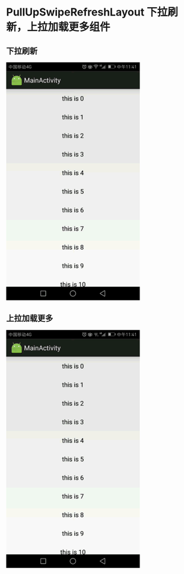 # PullUpSwipeRefreshLayout 下拉刷新，上拉加载更多组件
## 下拉刷新
![](https://github.com/Vincent85/PullUpSwipeRefreshLayout/raw/master/screenshot/update.gif) <br />

## 上拉加载更多
![](https://github.com/Vincent85/PullUpSwipeRefreshLayout/raw/master/screenshot/loadmore.gif) <br />
